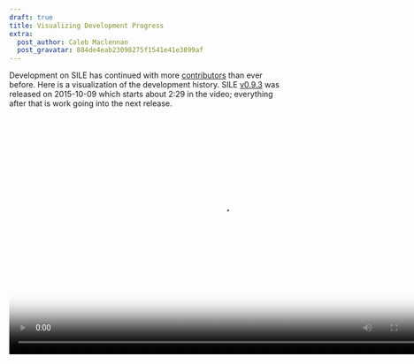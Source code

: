 ```yaml
---
draft: true
title: Visualizing Development Progress
extra:
  post_author: Caleb Maclennan
  post_gravatar: 884de4eab23098275f1541e41e3899af
---
```

Development on SILE has continued with more [contributors][contributors] than ever before. Here is a visualization of the development history. SILE [v0.9.3][] was released on 2015-10-09 which starts about 2:29 in the video; everything after that is work going into the next release.

<video width="768" height="432" preload="metadata" controls="" poster="{{ site.baseurl }}/images/gource.png"><source src="{{ site.baseurl }}/images/gource.webm" type="video/webm; codecs=vp8,vorbis" /><source src="https://media.githubusercontent.com/media/alerque/sile/gh-pages/images/gource.webm" type="video/webm; codecs=vp8,vorbis" /></video>

[contributors]: https://github.com/sile-typesetter/sile/graphs/contributors
[v0.9.3]: https://github.com/sile-typesetter/sile/releases/tag/v0.9.3
